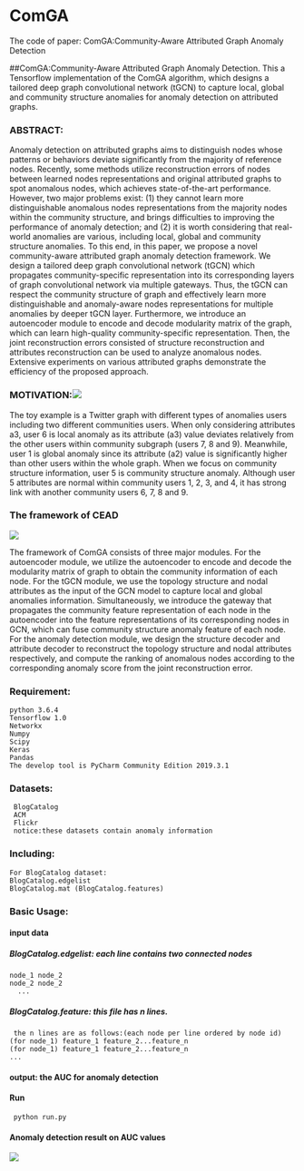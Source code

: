 # ComGA
The code of paper: ComGA:Community-Aware Attributed Graph Anomaly Detection

##ComGA:Community-Aware Attributed Graph Anomaly Detection.
This a Tensorflow implementation of the ComGA algorithm, which designs a tailored deep graph convolutional network (tGCN) to capture local, global and community structure anomalies for anomaly detection on attributed graphs. 
### ABSTRACT:
Anomaly detection on attributed graphs aims to distinguish nodes whose patterns or behaviors deviate significantly from the majority of reference nodes. Recently, some methods utilize reconstruction errors of nodes between learned nodes representations and original attributed graphs to spot anomalous nodes, which achieves state-of-the-art performance. However, two major problems exist: (1) they cannot learn more distinguishable anomalous nodes representations from the majority nodes within the community structure, and brings difficulties to improving the performance of anomaly detection; and (2) it is worth considering that real-world anomalies are various, including local, global and community structure anomalies. To this end, in this paper, we propose a novel community-aware attributed graph anomaly detection framework. We design a tailored deep graph convolutional network (tGCN) which propagates community-specific representation into its corresponding layers of graph convolutional network via multiple gateways. Thus, the tGCN can respect the community structure of graph and effectively learn more distinguishable and anomaly-aware nodes representations for multiple anomalies by deeper tGCN layer. Furthermore, we introduce an autoencoder module to encode and decode modularity matrix of the graph, which can learn high-quality community-specific representation. Then, the joint reconstruction errors consisted of structure reconstruction and attributes reconstruction can be used to analyze anomalous nodes. Extensive experiments on various attributed graphs demonstrate the efficiency of the proposed approach.
### MOTIVATION:![](https://img-blog.csdnimg.cn/20200820155600527.png?x-oss-process=image/watermark,type_ZmFuZ3poZW5naGVpdGk,shadow_10,text_aHR0cHM6Ly9ibG9nLmNzZG4ubmV0L2x1b3h1ZXhpb25n,size_16,color_FFFFFF,t_70)

The toy example is a Twitter graph with different types of anomalies users including two different communities users. When only considering attributes a3, user 6 is local anomaly as its attribute (a3) value deviates relatively from the other users within community subgraph (users 7, 8 and 9). Meanwhile, user 1 is global anomaly since its attribute (a2) value is significantly higher than other users within the whole graph. When we focus on community structure information, user 5 is community structure anomaly. Although user 5 attributes are normal within community users 1, 2, 3, and 4, it has strong link with another community users 6, 7, 8 and 9.

### The framework of CEAD
![](https://img-blog.csdnimg.cn/20200820155625522.png?x-oss-process=image/watermark,type_ZmFuZ3poZW5naGVpdGk,shadow_10,text_aHR0cHM6Ly9ibG9nLmNzZG4ubmV0L2x1b3h1ZXhpb25n,size_16,color_FFFFFF,t_70)

The framework of ComGA consists of three major modules. For the autoencoder module, we utilize the autoencoder to encode and decode the modularity matrix of graph to obtain the community information of each node. For the tGCN module, we use the topology structure and nodal attributes as the input of the GCN model to capture local and global anomalies information. Simultaneously, we introduce the gateway that propagates the community feature representation of each node in the autoencoder into the feature representations of its corresponding nodes in GCN, which can fuse community structure anomaly feature of each node. For the anomaly detection module, we design the structure decoder and attribute decoder to reconstruct the topology structure and nodal attributes respectively, and compute the ranking of anomalous nodes according to the corresponding anomaly score from the joint reconstruction error.

### Requirement:
    python 3.6.4
    Tensorflow 1.0
    Networkx
    Numpy
    Scipy
    Keras
    Pandas
    The develop tool is PyCharm Community Edition 2019.3.1
 ### Datasets:
     BlogCatalog
     ACM
     Flickr
     notice:these datasets contain anomaly information
### Including:
    For BlogCatalog dataset:
    BlogCatalog.edgelist
    BlogCatalog.mat (BlogCatalog.features)
### Basic Usage:
#### input data
##### BlogCatalog.edgelist: each line contains two connected nodes

    node_1 node_2
    node_2 node_2
      ...
##### BlogCatalog.feature: this file has n lines.

     the n lines are as follows:(each node per line ordered by node id)
    (for node_1) feature_1 feature_2...feature_n
    (for node_1) feature_1 feature_2...feature_n
    ...
#### output: the AUC for anomaly detection
#### Run
     python run.py
#### Anomaly detection result on AUC values
![](https://img-blog.csdnimg.cn/2021080823163462.png?x-oss-process=image/watermark,type_ZmFuZ3poZW5naGVpdGk,shadow_10,text_aHR0cHM6Ly9ibG9nLmNzZG4ubmV0L2x1b3h1ZXhpb25n,size_16,color_FFFFFF,t_70)

